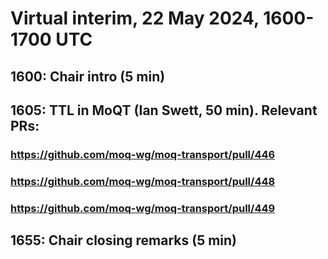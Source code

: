 # Virtual interim, 22 May 2024, 1600-1700 UTC

## 1600: Chair intro (5 min)

## 1605: TTL in MoQT  (Ian Swett, 50 min). Relevant PRs:

### https://github.com/moq-wg/moq-transport/pull/446

### https://github.com/moq-wg/moq-transport/pull/448

### https://github.com/moq-wg/moq-transport/pull/449

## 1655: Chair closing remarks (5 min)
